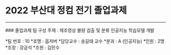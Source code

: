 # 2022 부산대 정컴 전기 졸업과제
<hr/>
### 졸업과제 팀 구성
주제 : 제조영상 불량 검출 및 분류 인공지능 학습모델 개발

*팀 번호 : 10
*조명 : 옵저버
*담당교수 : 송길태 교수
*분과 : A (인공지능)
*인원 : 2명
*조장 : 강금석
*조원 : 김민수
